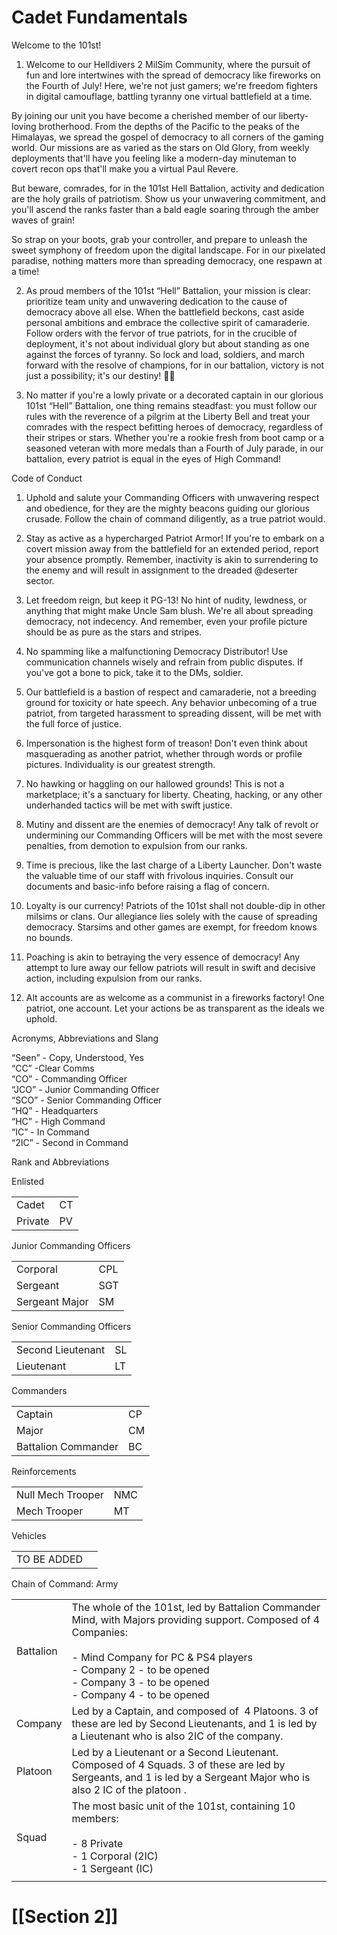 # Cadet Fundamentals
Welcome to the 101st!
1. Welcome to our Helldivers 2 MilSim Community, where the pursuit of fun and lore intertwines with the spread of democracy like fireworks on the Fourth of July! Here, we're not just gamers; we're freedom fighters in digital camouflage, battling tyranny one virtual battlefield at a time.

By joining our unit you have become a cherished member of our liberty-loving brotherhood. From the depths of the Pacific to the peaks of the Himalayas, we spread the gospel of democracy to all corners of the gaming world. Our missions are as varied as the stars on Old Glory, from weekly deployments that'll have you feeling like a modern-day minuteman to covert recon ops that'll make you a virtual Paul Revere.

But beware, comrades, for in the 101st Hell Battalion, activity and dedication are the holy grails of patriotism. Show us your unwavering commitment, and you'll ascend the ranks faster than a bald eagle soaring through the amber waves of grain!

So strap on your boots, grab your controller, and prepare to unleash the sweet symphony of freedom upon the digital landscape. For in our pixelated paradise, nothing matters more than spreading democracy, one respawn at a time!

2. As proud members of the 101st “Hell” Battalion, your mission is clear: prioritize team unity and unwavering dedication to the cause of democracy above all else. When the battlefield beckons, cast aside personal ambitions and embrace the collective spirit of camaraderie. Follow orders with the fervor of true patriots, for in the crucible of deployment, it's not about individual glory but about standing as one against the forces of tyranny. So lock and load, soldiers, and march forward with the resolve of champions, for in our battalion, victory is not just a possibility; it's our destiny! 🦅🔥

3. No matter if you're a lowly private or a decorated captain in our glorious 101st “Hell” Battalion, one thing remains steadfast: you must follow our rules with the reverence of a pilgrim at the Liberty Bell and treat your comrades with the respect befitting heroes of democracy, regardless of their stripes or stars. Whether you're a rookie fresh from boot camp or a seasoned veteran with more medals than a Fourth of July parade, in our battalion, every patriot is equal in the eyes of High Command!

Code of Conduct

1. Uphold and salute your Commanding Officers with unwavering respect and obedience, for they are the mighty beacons guiding our glorious crusade. Follow the chain of command diligently, as a true patriot would.

2. Stay as active as a hypercharged Patriot Armor! If you're to embark on a covert mission away from the battlefield for an extended period, report your absence promptly. Remember, inactivity is akin to surrendering to the enemy and will result in assignment to the dreaded @deserter sector.

3. Let freedom reign, but keep it PG-13! No hint of nudity, lewdness, or anything that might make Uncle Sam blush. We're all about spreading democracy, not indecency. And remember, even your profile picture should be as pure as the stars and stripes.

4. No spamming like a malfunctioning Democracy Distributor! Use communication channels wisely and refrain from public disputes. If you've got a bone to pick, take it to the DMs, soldier.

5. Our battlefield is a bastion of respect and camaraderie, not a breeding ground for toxicity or hate speech. Any behavior unbecoming of a true patriot, from targeted harassment to spreading dissent, will be met with the full force of justice.

6. Impersonation is the highest form of treason! Don't even think about masquerading as another patriot, whether through words or profile pictures. Individuality is our greatest strength.

7. No hawking or haggling on our hallowed grounds! This is not a marketplace; it's a sanctuary for liberty. Cheating, hacking, or any other underhanded tactics will be met with swift justice.

8. Mutiny and dissent are the enemies of democracy! Any talk of revolt or undermining our Commanding Officers will be met with the most severe penalties, from demotion to expulsion from our ranks.

9. Time is precious, like the last charge of a Liberty Launcher. Don't waste the valuable time of our staff with frivolous inquiries. Consult our documents and basic-info before raising a flag of concern.

10. Loyalty is our currency! Patriots of the 101st shall not double-dip in other milsims or clans. Our allegiance lies solely with the cause of spreading democracy. Starsims and other games are exempt, for freedom knows no bounds.

11. Poaching is akin to betraying the very essence of democracy! Any attempt to lure away our fellow patriots will result in swift and decisive action, including expulsion from our ranks.

12. Alt accounts are as welcome as a communist in a fireworks factory! One patriot, one account. Let your actions be as transparent as the ideals we uphold.

Acronyms, Abbreviations and Slang  
  
“Seen” - Copy, Understood, Yes                                                
“CC” -Clear Comms  
“CO” - Commanding Officer  
“JCO” - Junior Commanding Officer  
“SCO” - Senior Commanding Officer  
“HQ” - Headquarters  
“HC” - High Command  
“IC” - In Command  
“2IC” - Second in Command

Rank and Abbreviations

Enlisted

|   |   |
|---|---|
|Cadet|CT|
|Private|PV|

Junior Commanding Officers

|   |   |
|---|---|
|Corporal|CPL|
|Sergeant|SGT|
|Sergeant Major|SM|

Senior Commanding Officers  

|                   |     |
| ----------------- | --- |
| Second Lieutenant | SL  |
| Lieutenant        | LT  |

Commanders

|   |   |
|---|---|
|Captain|CP|
|Major|CM|
|Battalion Commander|BC|

Reinforcements

|   |   |
|---|---|
|Null Mech Trooper|NMC|
|Mech Trooper|MT|

Vehicles

|   |   |
|---|---|
|TO BE ADDED||
Chain of Command: Army

|           |                                                                                                                                                                                                                                                       |
| --------- | ----------------------------------------------------------------------------------------------------------------------------------------------------------------------------------------------------------------------------------------------------- |
| Battalion | The whole of the 101st, led by Battalion Commander Mind, with Majors providing support. Composed of 4 Companies:<br><br>- Mind Company for PC & PS4 players<br>- Company 2 - to be opened<br>- Company 3 - to be opened<br>- Company 4 - to be opened |
| Company   | Led by a Captain, and composed of  4 Platoons. 3 of these are led by Second Lieutenants, and 1 is led by a Lieutenant who is also 2IC of the company.                                                                                                 |
| Platoon   | Led by a Lieutenant or a Second Lieutenant. Composed of 4 Squads. 3 of these are led by Sergeants, and 1 is led by a Sergeant Major who is also 2 IC of the platoon .                                                                                 |
| Squad     | The most basic unit of the 101st, containing 10 members:<br><br>- 8 Private<br>- 1 Corporal (2IC)<br>- 1 Sergeant (IC)                                                                                                                                |
|           |                                                                                                                                                                                                                                                       |
# [[Section 2]]